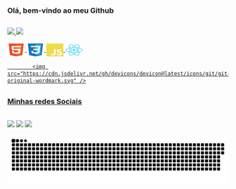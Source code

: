 ### Olá, bem-vindo ao meu Github 

##
<link rel="stylesheet" type='text/css' href="https://cdn.jsdelivr.net/gh/devicons/devicon@latest/devicon.min.css" />
<div>
  <a href="">
  <img height="180em" src="https://github-readme-stats.vercel.app/api?username=Thiagobiscoito&show_icons=true&theme=react&include_all_commits=true&count_private=true"/>
  <img height="180em" src="https://github-readme-stats.vercel.app/api/top-langs/?username=Thiagobiscoito&layout=compact&langs_count=7&theme=react"/>
</div>
  
  
<div style="display: inline_block"><br>
  <img align="center" alt="Rafa-HTML" height="30" width="40" src="https://raw.githubusercontent.com/devicons/devicon/master/icons/html5/html5-original.svg">
  <img align="center" alt="Rafa-CSS" height="30" width="40" src="https://raw.githubusercontent.com/devicons/devicon/master/icons/css3/css3-original.svg">
  <img align="center" alt="Rafa-Js" height="30" width="40" src="https://raw.githubusercontent.com/devicons/devicon/master/icons/javascript/javascript-plain.svg">
  <img align="center" alt="Rafa-React" height="30" width="40" src="https://raw.githubusercontent.com/devicons/devicon/master/icons/react/react-original.svg">
   
            <img src="https://cdn.jsdelivr.net/gh/devicons/devicon@latest/icons/git/git-original-wordmark.svg" />
          
</div>  
  
##
  
 ### Minhas redes Sociais 
<br>
<a href="https://www.linkedin.com/in/thiago-reduzino-da-costa-2369ba67" target="_blank"><img src="https://img.shields.io/badge/-LinkedIn-%230077B5?style=for-the-badge&logo=linkedin&logoColor=white" target="_blank"></a>  
<a href="https://instagram.com/thiagobiscoito182" target="_blank"><img src="https://img.shields.io/badge/-Instagram-%23E4405F?style=for-the-badge&logo=instagram&logoColor=white" target="_blank"></a>
<a href="https://www.facebook.com/thiagobiscoito182" target="_blank"><img src="https://img.shields.io/badge/Facebook-1877F2?style=for-the-badge&logo=facebook&logoColor=white"></a>

  
![Snake animation](https://github.com/Thiagobiscoito/Thiagobiscoito/blob/output/github-contribution-grid-snake.svg)

